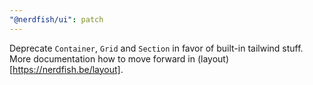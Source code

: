 ```yaml
---
"@nerdfish/ui": patch
---
```


Deprecate `Container`, `Grid` and `Section` in favor of built-in tailwind stuff. 
More documentation how to move forward in (layout)[https://nerdfish.be/layout].
